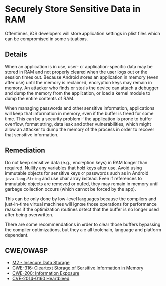 # Securely Store Sensitive Data in RAM

Oftentimes, iOS developers will store application settings in plist files which can be compromised in some situations.

## Details

When an application is in use, user- or application-specific data may be stored in RAM and not properly cleared when the user logs out or the session times out. Because Android stores an application in memory (even after use) until the memory is reclaimed, encryption keys may remain in memory. An attacker who finds or steals the device can attach a debugger and dump the memory from the application, or load a kernel module to dump the entire contents of RAM.

When managing passwords and other sensitive information, applications will keep that information in memory, even if the buffer is freed for some time. This can be a security problem if the application is prone to buffer overflow, format string, data leak and other vulnerabilities, which might allow an attacker to dump the memory of the process in order to recover that sensitive information.

## Remediation

Do not keep sensitive data (e.g., encryption keys) in RAM longer than required. Nullify any variables that hold keys after use. Avoid using immutable objects for sensitive keys or passwords such as in Android `java.lang.String` and use char array instead. Even if references to immutable objects are removed or nulled, they may remain in memory until garbage collection occurs (which cannot be forced by the app).

This can be only done by low-level languages because the compilers and just-in-time virtual machines will ignore those operations for performance reasons if the optimization routines detect that the buffer is no longer used after being overwritten.

There are some recommendations in order to clear those buffers bypassing the compiler optimizations, but they are all toolchain, language and platform dependant.

## CWE/OWASP

 * [M2 - Insecure Data Storage](https://www.owasp.org/index.php/Mobile_Top_10_2016-M2-Insecure_Data_Storage)
 * [CWE-316: Cleartext Storage of Sensitive Information in Memory](http://cwe.mitre.org/data/definitions/316.html)
 * [CWE-200: Information Exposure](http://cwe.mitre.org/data/definitions/200.html)
 * [CVE-2014-0160 Heartbleed](https://cve.mitre.org/cgi-bin/cvename.cgi?name=CVE-2014-0160)
